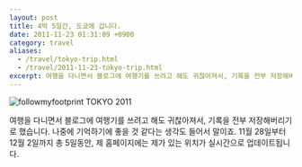 ```yaml
---
layout: post
title: 4박 5일간, 도쿄에 갑니다.
date: 2011-11-23 01:31:09 +0900
category: travel
aliases:
  - /travel/tokyo-trip.html
  - /travel/2011-11-23-tokyo-trip.html
excerpt: 여행을 다니면서 블로그에 여행기를 쓰려고 해도 귀찮아져서, 기록을 전부 저장해버리기로 했습니다.
---
```


![followmyfootprint TOKYO 2011](https://simplist.cdn.sapbox.me/2011-11-23-tokyo-trip.png)

여행을 다니면서 블로그에 여행기를 쓰려고 해도 귀찮아져서, 기록을 전부 저장해버리기로 했습니다. 나중에 기억하기에 좋을 것 같다는 생각도 들어서 말이죠. 11월 28일부터 12월 2일까지 총 5일동안, 제 홈페이지에는 제가 있는 위치가 실시간으로 업데이트됩니다.